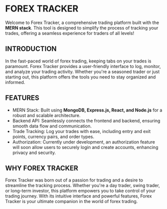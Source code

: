 # **FOREX TRACKER**

Welcome to Forex Tracker, a comprehensive trading platform built with the **MERN stack**. This tool is designed to simplify the process of tracking your trades, offering a seamless experience for traders of all levels!

## INTRODUCTION
In the fast-paced world of forex trading, keeping tabs on your trades is paramount. Forex Tracker provides a user-friendly interface to log, monitor, and analyze your trading activity. Whether you're a seasoned trader or just starting out, this platform offers the tools you need to stay organized and informed.

## FEATURES
- MERN Stack: Built using **MongoDB, Express.js, React, and Node.js** for a robust and scalable architecture.
- Backend API: Seamlessly connects the frontend and backend, ensuring smooth data flow and communication.
- Trade Tracking: Log your trades with ease, including entry and exit points, currency pairs, and order types.
- Authorization: Currently under development, an authorization feature will soon allow users to securely login and create accounts, enhancing privacy and security.

 ## WHY FOREX TRACKER
 Forex Tracker was born out of a passion for trading and a desire to streamline the tracking process. Whether you're a day trader, swing trader, or long-term investor, this platform empowers you to take control of your trading journey. With its intuitive interface and powerful features, Forex Tracker is your ultimate companion in the world of forex trading.
